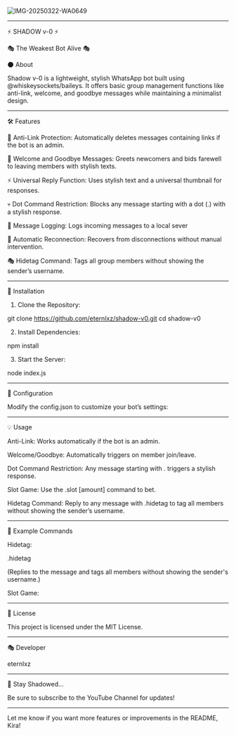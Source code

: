 ![IMG-20250322-WA0649](https://github.com/user-attachments/assets/f798f842-bdc2-4eea-a65d-29ff8ea58f6d)



---

⚡ SHADOW v-0 ⚡

🎭 The Weakest Bot Alive 🎭

🌑 About

Shadow v-0 is a lightweight, stylish WhatsApp bot built using @whiskeysockets/baileys. It offers basic group management functions like anti-link, welcome, and goodbye messages while maintaining a minimalist design.


---

🛠️ Features

🔗 Anti-Link Protection: Automatically deletes messages containing links if the bot is an admin.

👋 Welcome and Goodbye Messages: Greets newcomers and bids farewell to leaving members with stylish texts.

⚡ Universal Reply Function: Uses stylish text and a universal thumbnail for responses.

💀 Dot Command Restriction: Blocks any message starting with a dot (.) with a stylish response.

📝 Message Logging: Logs incoming messages to a local sever

🧵 Automatic Reconnection: Recovers from disconnections without manual intervention.

🎭 Hidetag Command: Tags all group members without showing the sender’s username.



---

🚀 Installation

1. Clone the Repository:

git clone https://github.com/eternlxz/shadow-v0.git
cd shadow-v0


2. Install Dependencies:

npm install


3. Start the Server:

node index.js




---

💾 Configuration

Modify the config.json to customize your bot’s settings:




---

💡 Usage

Anti-Link: Works automatically if the bot is an admin.

Welcome/Goodbye: Automatically triggers on member join/leave.

Dot Command Restriction: Any message starting with . triggers a stylish response.

Slot Game: Use the .slot [amount] command to bet.

Hidetag Command: Reply to any message with .hidetag to tag all members without showing the sender’s username.



---

💬 Example Commands

Hidetag:

.hidetag

(Replies to the message and tags all members without showing the sender's username.)

Slot Game:





---

📝 License

This project is licensed under the MIT License.


---

🎭 Developer

eternlxz



---

🌌 Stay Shadowed...

Be sure to subscribe to the YouTube Channel for updates!


---

Let me know if you want more features or improvements in the README, Kira!


